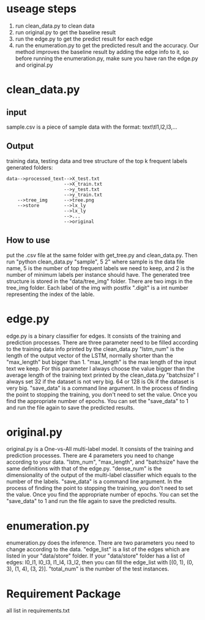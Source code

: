 # useage steps
1. run clean_data.py to clean data
2. run original.py to get the baseline result
3. run the edge.py to get the predict result for each edge
4. run the enumeration.py to get the predicted result and the accuracy. Our method improves the baseline result by adding the edge info to it,
so before running the enumeration.py, make sure you have ran the edge.py and original.py
# clean_data.py
## input
sample.csv is a piece of sample data with the format: text\tl1,l2,l3,...
## Output
training data, testing data and tree structure of the top k frequent labels
generated folders:
```angular2
data-->processed_text-->X_test.txt
                     -->X_train.txt
                     -->y_test.txt 
                     -->y_train.txt
    -->tree_img      -->tree.png
    -->store         -->lx_ly
                     -->lx_ly
                     -->...
                     -->original
```

## How to use
put the .csv file at the same folder with get_tree.py and clean_data.py. 
Then run "python clean_data.py "sample", 5 2" where sample is the data file name, 5 is the number of top frequent labels
we need to keep, and 2 is the number of minimum labels per instance should have. The generated tree structure is stored in the "data/tree_img" folder.
There are two imgs in the tree_img folder. Each label of the img with postfix ".digit" is a int number representing the index of the lable.
# edge.py
edge.py is a binary classifier for edges. It consists of the training and prediction processes. 
There are three parameter need to be filled according to the training data info printed by the clean_data.py
"lstm_num" is the length of the output vector of the LSTM, normally shorter than the "max_length" but bigger than 1.
"max_length" is the max length of the input text we keep. For this parameter I always choose the value bigger than the average length of the training text printed by the clean_data.py
"batchsize" I always set 32 if the dataset is not very big. 64 or 128 is Ok if the dataset is very big.
"save_data" is a command line argument. In the process of finding the point to stopping the training, you don't need to set the value. Once you find the appropriate number of epochs. You can set the "save_data" to 1 and run the file again to save the predicted results.
# original.py
original.py is a One-vs-All multi-label model. It consists of the training and prediction processes. There are 4 parameters you need to change according to your data.
"lstm_num", "max_length", and "batchsize" have the same definitions with that of the edge.py.
"dense_num" is the dimensionality of the output of the multi-label classifier which equals to the number of the labels.
"save_data" is a command line argument.  In the process of finding the point to stopping the training, you don't need to set the value. Once you find the appropriate number of epochs. You can set the "save_data" to 1 and run the file again to save the predicted results.
# enumeration.py
enumeration.py does the inference. There are two parameters you need to change according to the data.
"edge_list" is a list of the edges which are listed in your "data/store" folder. If your "data/store" folder has a list of edges: l0_l1, l0_l3, l1_l4, l3_l2,
then you can fill the edge_list with [(0, 1), (0, 3), (1, 4), (3, 2)].
"total_num" is the number of the test instances. 
# Requirement Package
all list in requirements.txt

